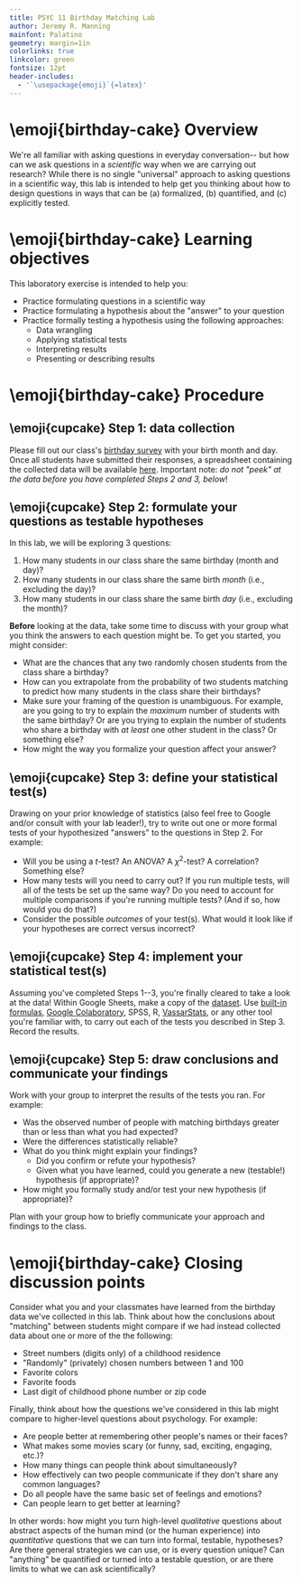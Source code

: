 ```yaml
---
title: PSYC 11 Birthday Matching Lab
author: Jeremy R. Manning
mainfont: Palatino
geometry: margin=1in
colorlinks: true
linkcolor: green
fontsize: 12pt
header-includes:
  - '`\usepackage{emoji}`{=latex}'
---
```


# \emoji{birthday-cake} Overview

We're all familiar with asking questions in everyday conversation-- but how can
we ask questions in a *scientific* way when we are carrying out research?  While
there is no single "universal" approach to asking questions in a scientific way,
this lab is intended to help get you thinking about how to design questions in
ways that can be (a) formalized, (b) quantified, and (c) explicitly tested.

# \emoji{birthday-cake} Learning objectives

This laboratory exercise is intended to help you:

  - Practice formulating questions in a scientific way
  - Practice formulating a hypothesis about the "answer" to your question
  - Practice formally testing a hypothesis using the following approaches:
    - Data wrangling
    - Applying statistical tests
    - Interpreting results
    - Presenting or describing results

# \emoji{birthday-cake} Procedure

## \emoji{cupcake} Step 1: data collection

Please fill out our class's [birthday survey](https://forms.gle/rXVBtfNXLKewrZtL6) with your birth month and day.  Once all students have submitted their responses, a spreadsheet containing the collected data will be available [here](https://docs.google.com/spreadsheets/d/1VkNjgUe0bf-RObDgtnnvVJb_xhHa-39nLz53k9Nk_HE/edit?usp=sharing).  Important note: *do not "peek" at the data before you have completed Steps 2 and 3, below*!

## \emoji{cupcake} Step 2: formulate your questions as testable hypotheses

In this lab, we will be exploring 3 questions:

  1. How many students in our class share the same birthday (month and day)?
  2. How many students in our class share the same birth *month* (i.e., excluding the day)?
  3. How many students in our class share the same birth *day* (i.e., excluding the month)?

**Before** looking at the data, take some time to discuss with your group what you think the answers to each question might be.  To get you started, you might consider:

  - What are the chances that any two randomly chosen students from the class share a birthday?
  - How can you extrapolate from the probability of two students matching to
  predict how many students in the class share their birthdays?
  - Make sure your framing of the question is unambiguous.  For example, are you going to try to explain the *maximum* number of students with the same birthday?  Or are you trying to explain the number of students who share a birthday with *at least* one other student in the class?  Or something else?
  - How might the way you formalize your question affect your answer?

## \emoji{cupcake} Step 3: define your statistical test(s)

Drawing on your prior knowledge of statistics (also feel free to Google and/or
consult with your lab leader!), try to write out one or more formal tests of
your hypothesized "answers" to the questions in Step 2.  For example:

  - Will you be using a $t$-test?  An ANOVA?  A $\chi^2$-test?  A correlation?  Something else?
  - How many tests will you need to carry out?  If you run multiple tests, will all of the tests be set up the same way?  Do you need to account for multiple comparisons if you're running multiple tests?  (And if so, how would you do that?)
  - Consider the possible *outcomes* of your test(s).  What would it look like if your hypotheses are correct versus incorrect?

## \emoji{cupcake} Step 4: implement your statistical test(s)

Assuming you've completed Steps 1--3, you're finally cleared to take a look at
the data!  Within Google Sheets, make a copy of the [dataset](https://docs.google.com/spreadsheets/d/1VkNjgUe0bf-RObDgtnnvVJb_xhHa-39nLz53k9Nk_HE/edit?usp=sharing).  Use [built-in formulas](https://support.google.com/docs/table/25273?hl=en), [Google Colaboratory](https://colab.research.google.com/), SPSS, R, [VassarStats](http://vassarstats.net/), or any other tool you're familiar with, to carry out each of the tests you described in Step 3.  Record the results.

## \emoji{cupcake} Step 5: draw conclusions and communicate your findings

Work with your group to interpret the results of the tests you ran.  For example:

  - Was the observed number of people with matching birthdays greater than or less than what you had expected?
  - Were the differences statistically reliable?
  - What do you think might explain your findings?
    - Did you confirm or refute your hypothesis?
    - Given what you have learned, could you generate a new (testable!) hypothesis (if appropriate)?
  - How might you formally study and/or test your new hypothesis (if appropriate)?

Plan with your group how to briefly communicate your approach and findings to the class.

# \emoji{birthday-cake} Closing discussion points

Consider what you and your classmates have learned from the birthday data we've collected in this lab.  Think about how the conclusions about "matching" between students might compare if we had instead collected data about one or more of the the following:

  - Street numbers (digits only) of a childhood residence
  - "Randomly" (privately) chosen numbers between 1 and 100
  - Favorite colors
  - Favorite foods
  - Last digit of childhood phone number or zip code

Finally, think about how the questions we've considered in this lab might compare to higher-level questions about psychology.  For example:

  - Are people better at remembering other people's names or their faces?
  - What makes some movies scary (or funny, sad, exciting, engaging, etc.)?
  - How many things can people think about simultaneously?
  - How effectively can two people communicate if they don't share any common languages?
  - Do all people have the same basic set of feelings and emotions?
  - Can people learn to get better at learning?

In other words: how might you turn high-level *qualitative* questions about abstract aspects of the human mind (or the human experience) into *quantitative*
questions that we can turn into formal, testable, hypotheses?  Are there general
strategies we can use, or is every question unique?  Can "anything" be quantified or turned into a testable question, or are there limits to what we can ask scientifically?
